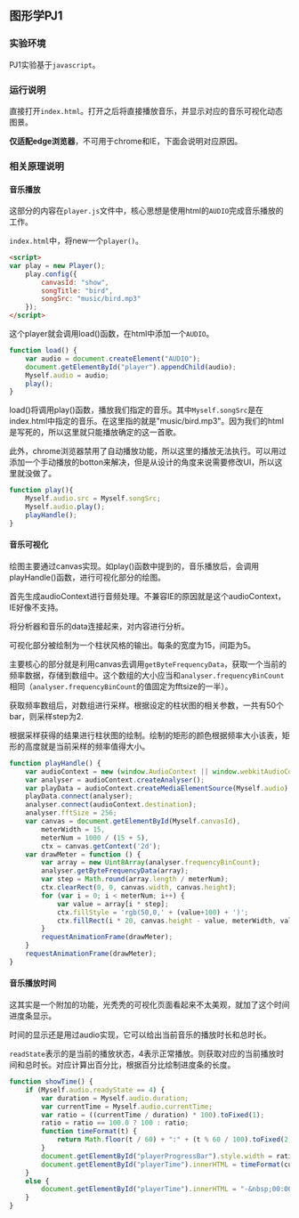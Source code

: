 ## 图形学PJ1

### 实验环境

PJ1实验基于`javascript`。



### 运行说明

直接打开`index.html`。打开之后将直接播放音乐，并显示对应的音乐可视化动态图景。

**仅适配edge浏览器**，不可用于chrome和IE，下面会说明对应原因。



### 相关原理说明

#### 音乐播放

这部分的内容在`player.js`文件中，核心思想是使用html的`AUDIO`完成音乐播放的工作。

`index.html`中，将new一个`player()`。

```html
<script>
var play = new Player();
    play.config({
        canvasId: "show",
        songTitle: "bird",            
        songSrc: "music/bird.mp3"        
    });
</script>  
```

这个player就会调用load()函数，在html中添加一个`AUDIO`。

```javascript
function load() {
    var audio = document.createElement("AUDIO");
    document.getElementById("player").appendChild(audio);
    Myself.audio = audio;      
    play();
}
```

load()将调用play()函数，播放我们指定的音乐。其中`Myself.songSrc`是在index.html中指定的音乐。在这里指的就是"music/bird.mp3"。因为我们的html是写死的，所以这里就只能播放确定的这一首歌。

此外，chrome浏览器禁用了自动播放功能，所以这里的播放无法执行。可以用过添加一个手动播放的botton来解决，但是从设计的角度来说需要修改UI，所以这里就没做了。

```javascript
function play(){
    Myself.audio.src = Myself.songSrc;
    Myself.audio.play();
    playHandle();    
}
```



#### 音乐可视化

绘图主要通过canvas实现。如play()函数中提到的，音乐播放后，会调用playHandle()函数，进行可视化部分的绘图。

首先生成audioContext进行音频处理。不兼容IE的原因就是这个audioContext，IE好像不支持。

将分析器和音乐的data连接起来，对内容进行分析。

可视化部分被绘制为一个柱状风格的输出。每条的宽度为15，间距为5。

主要核心的部分就是利用canvas去调用`getByteFrequencyData`，获取一个当前的频率数据，存储到数组中。这个数组的大小应当和`analyser.frequencyBinCount`相同（`analyser.frequencyBinCount`的值固定为fftsize的一半）。

获取频率数组后，对数组进行采样。根据设定的柱状图的相关参数，一共有50个bar，则采样step为2.

根据采样获得的结果进行柱状图的绘制。绘制的矩形的颜色根据频率大小该表，矩形的高度就是当前采样的频率值得大小。

```javascript
function playHandle() {
    var audioContext = new (window.AudioContext || window.webkitAudioContext)();
    var analyser = audioContext.createAnalyser();        
    var playData = audioContext.createMediaElementSource(Myself.audio);
    playData.connect(analyser);
    analyser.connect(audioContext.destination);
    analyser.fftSize = 256;
    var canvas = document.getElementById(Myself.canvasId),
        meterWidth = 15, 
        meterNum = 1000 / (15 + 5), 
        ctx = canvas.getContext('2d');
    var drawMeter = function () {
        var array = new Uint8Array(analyser.frequencyBinCount);
        analyser.getByteFrequencyData(array);
        var step = Math.round(array.length / meterNum); 
        ctx.clearRect(0, 0, canvas.width, canvas.height);
        for (var i = 0; i < meterNum; i++) {
            var value = array[i * step];                  
            ctx.fillStyle = 'rgb(50,0,' + (value+100) + ')';
            ctx.fillRect(i * 20, canvas.height - value, meterWidth, value);
        }
        requestAnimationFrame(drawMeter);
    }
    requestAnimationFrame(drawMeter);
}
```



#### 音乐播放时间

这其实是一个附加的功能，光秃秃的可视化页面看起来不太美观，就加了这个时间进度条显示。

时间的显示还是用过audio实现，它可以给出当前音乐的播放时长和总时长。

`readState`表示的是当前的播放状态，4表示正常播放。则获取对应的当前播放时间和总时长。对应计算出百分比，根据百分比绘制进度条的长度。

```javascript
function showTime() {
    if (Myself.audio.readyState == 4) {
        var duration = Myself.audio.duration;
        var currentTime = Myself.audio.currentTime;
        var ratio = ((currentTime / duration) * 100).toFixed(1);
        ratio = ratio == 100.0 ? 100 : ratio;
        function timeFormat(t) {
            return Math.floor(t / 60) + ":" + (t % 60 / 100).toFixed(2).slice(-2);
        }
        document.getElementById("playerProgressBar").style.width = ratio + "%";
        document.getElementById("playerTime").innerHTML = timeFormat(currentTime) + "&nbsp;/&nbsp;" + timeFormat(duration) ;        
    } 
    else {
        document.getElementById("playerTime").innerHTML = "-&nbsp;00:00&nbsp;/&nbsp;00:00&nbsp;";
    }
}
```

